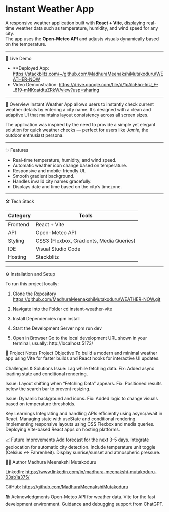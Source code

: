 # Instant Weather App

A responsive weather application built with **React + Vite**, displaying real-time weather data such as temperature, humidity, and wind speed for any city.  
The app uses the **Open-Meteo API** and adjusts visuals dynamically based on the temperature.

---

🚀 Live Demo
- **Deployed App: https://stackblitz.com/~/github.com/MadhuraMeenakshiMutakoduru/WEATHER-NOW
- Video Demonstration: https://drive.google.com/file/d/1pAlcE5q-lnU_F-_819-mNKqatdtuZRkW/view?usp=sharing


---

🧭 Overview
Instant Weather App allows users to instantly check current weather details by entering a city name. It’s designed with a clean and adaptive UI that maintains layout consistency across all screen sizes.  

The application was inspired by the need to provide a simple yet elegant solution for quick weather checks — perfect for users like *Jamie*, the outdoor enthusiast persona.

---

✨ Features
- Real-time temperature, humidity, and wind speed.  
- Automatic weather icon change based on temperature.  
- Responsive and mobile-friendly UI.  
- Smooth gradient background.  
- Handles invalid city names gracefully.  
- Displays date and time based on the city’s timezone.

---

🛠️ Tech Stack

| Category | Tools |
|-----------|--------|
| Frontend | React + Vite |
| API | Open-Meteo API |
| Styling | CSS3 (Flexbox, Gradients, Media Queries) |
| IDE | Visual Studio Code |
| Hosting | Stackblitz|

---

⚙️ Installation and Setup

To run this project locally:

1. Clone the Repository
https://github.com/MadhuraMeenakshiMutakoduru/WEATHER-NOW.git

2. Navigate into the Folder
cd instant-weather-vite

4. Install Dependencies
npm install

6. Start the Development Server
npm run dev

8. Open in Browser
Go to the local development URL shown in your terminal, usually: http://localhost:5173/


🧩 Project Notes
Project Objective
To build a modern and minimal weather app using Vite for faster builds and React hooks for interactive UI updates.

Challenges & Solutions
Issue: Lag while fetching data.
Fix: Added async loading state and conditional rendering.

Issue: Layout shifting when “Fetching Data” appears.
Fix: Positioned results below the search bar to prevent resizing.

Issue: Dynamic background and icons.
Fix: Added logic to change visuals based on temperature thresholds.

Key Learnings
Integrating and handling APIs efficiently using async/await in React.
Managing state with useState and conditional rendering.
Implementing responsive layouts using CSS Flexbox and media queries.
Deploying Vite-based React apps on hosting platforms.

📈 Future Improvements
Add forecast for the next 3–5 days.
Integrate geolocation for automatic city detection.
Include temperature unit toggle (Celsius ↔ Fahrenheit).
Display sunrise/sunset and atmospheric pressure.

👩‍💻 Author
Madhura Meenakshi Mutakoduru

LinkedIn: https://www.linkedin.com/in/madhura-meenakshi-mutakoduru-03ab1a375/

GitHub: https://github.com/MadhuraMeenakshiMutakoduru

📚 Acknowledgments
Open-Meteo API for weather data.
Vite for the fast development environment.
Guidance and debugging support from ChatGPT.
